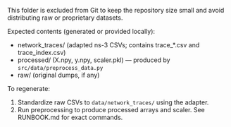 This folder is excluded from Git to keep the repository size small and avoid distributing raw or proprietary datasets.

Expected contents (generated or provided locally):
- network_traces/ (adapted ns-3 CSVs; contains trace_*.csv and trace_index.csv)
- processed/ (X.npy, y.npy, scaler.pkl) — produced by `src/data/preprocess_data.py`
- raw/ (original dumps, if any)

To regenerate:
1) Standardize raw CSVs to `data/network_traces/` using the adapter.
2) Run preprocessing to produce processed arrays and scaler.
See RUNBOOK.md for exact commands.
